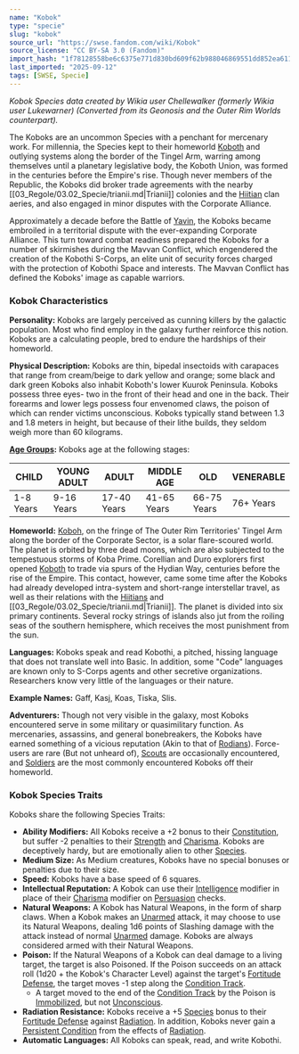 ```yaml
---
name: "Kobok"
type: "specie"
slug: "kobok"
source_url: "https://swse.fandom.com/wiki/Kobok"
source_license: "CC BY-SA 3.0 (Fandom)"
import_hash: "1f78128558be6c6375e771d830bd609f62b988046869551dd852ea61127a76f7"
last_imported: "2025-09-12"
tags: [SWSE, Specie]
---
```

*Kobok Species data created by Wikia user Chellewalker (formerly Wikia user Lukewarner) (Converted from its Geonosis and the Outer Rim Worlds counterpart).*

The Koboks are an uncommon Species with a penchant for mercenary work. For millennia, the Species kept to their homeworld [Koboth](https://swse.fandom.com/wiki/Koboth) and outlying systems along the border of the Tingel Arm, warring among themselves until a planetary legislative body, the Koboth Union, was formed in the centuries before the Empire's rise. Though never members of the Republic, the Koboks did broker trade agreements with the nearby [[03_Regole/03.02_Specie/trianii.md|Trianii]] colonies and the [Hiitian](https://swse.fandom.com/wiki/Hiitian) clan aeries, and also engaged in minor disputes with the Corporate Alliance.

Approximately a decade before the Battle of [Yavin](https://swse.fandom.com/wiki/Yavin), the Koboks became embroiled in a territorial dispute with the ever-expanding Corporate Alliance. This turn toward combat readiness prepared the Koboks for a number of skirmishes during the Mavvan Conflict, which engendered the creation of the Kobothi S-Corps, an elite unit of security forces charged with the protection of Kobothi Space and interests. The Mavvan Conflict has defined the Koboks' image as capable warriors.
### Kobok Characteristics
**Personality:** Koboks are largely perceived as cunning killers by the galactic population. Most who find employ in the galaxy further reinforce this notion. Koboks are a calculating people, bred to endure the hardships of their homeworld.

**Physical Description:** Koboks are thin, bipedal insectoids with carapaces that range from cream/beige to dark yellow and orange; some black and dark green Koboks also inhabit Koboth's lower Kuurok Peninsula. Koboks possess three eyes- two in the front of their head and one in the back. Their forearms and lower legs possess four envenomed claws, the poison of which can render victims unconscious. Koboks typically stand between 1.3 and 1.8 meters in height, but because of their lithe builds, they seldom weigh more than 60 kilograms.

**[Age Groups](https://swse.fandom.com/wiki/Age_Groups):** Koboks age at the following stages:

| CHILD | YOUNG ADULT | ADULT | MIDDLE AGE | OLD | VENERABLE |
| --- | --- | --- | --- | --- | --- |
| 1-8 Years | 9-16 Years | 17-40 Years | 41-65 Years | 66-75 Years | 76+ Years |

**Homeworld:** [Koboh](https://swse.fandom.com/wiki/Koboh), on the fringe of The Outer Rim Territories' Tingel Arm along the border of the Corporate Sector, is a solar flare-scoured world. The planet is orbited by three dead moons, which are also subjected to the tempestuous storms of Koba Prime. Corellian and Duro explorers first opened [Koboth](https://swse.fandom.com/wiki/Koboth) to trade via spurs of the Hydian Way, centuries before the rise of the Empire. This contact, however, came some time after the Koboks had already developed intra-system and short-range interstellar travel, as well as their relations with the [Hiitians](https://swse.fandom.com/wiki/Hiitians) and [[03_Regole/03.02_Specie/trianii.md|Trianii]]. The planet is divided into six primary continents. Several rocky strings of islands also jut from the roiling seas of the southern hemisphere, which receives the most punishment from the sun.

**Languages:** Koboks speak and read Kobothi, a pitched, hissing language that does not translate well into Basic. In addition, some "Code" languages are known only to S-Corps agents and other secretive organizations. Researchers know very little of the languages or their nature.

**Example Names:** Gaff, Kasj, Koas, Tiska, Slis.

**Adventurers:** Though not very visible in the galaxy, most Koboks encountered serve in some military or quasimilitary function. As mercenaries, assassins, and general bonebreakers, the Koboks have earned something of a vicious reputation (Akin to that of [Rodians](https://swse.fandom.com/wiki/Rodians)). Force-users are rare (But not unheard of), [Scouts](https://swse.fandom.com/wiki/Scouts) are occasionally encountered, and [Soldiers](https://swse.fandom.com/wiki/Soldiers) are the most commonly encountered Koboks off their homeworld.
### Kobok Species Traits
Koboks share the following Species Traits:

- **Ability Modifiers:** All Koboks receive a +2 bonus to their [Constitution](https://swse.fandom.com/wiki/Constitution), but suffer -2 penalties to their [Strength](https://swse.fandom.com/wiki/Strength) and [Charisma](https://swse.fandom.com/wiki/Charisma). Koboks are deceptively hardy, but are emotionally alien to other [Species](https://swse.fandom.com/wiki/Species).
- **Medium Size:** As Medium creatures, Koboks have no special bonuses or penalties due to their size.
- **Speed:** Koboks have a base speed of 6 squares.
- **Intellectual Reputation:** A Kobok can use their [Intelligence](https://swse.fandom.com/wiki/Intelligence) modifier in place of their [Charisma](https://swse.fandom.com/wiki/Charisma) modifier on [Persuasion](https://swse.fandom.com/wiki/Persuasion) checks.
- **Natural Weapons:** A Kobok has Natural Weapons, in the form of sharp claws. When a Kobok makes an [Unarmed](https://swse.fandom.com/wiki/Unarmed) attack, it may choose to use its Natural Weapons, dealing 1d6 points of Slashing damage with the attack instead of normal [Unarmed](https://swse.fandom.com/wiki/Unarmed) damage. Koboks are always considered armed with their Natural Weapons.
- **Poison:** If the Natural Weapons of a Kobok can deal damage to a living target, the target is also Poisoned. If the Poison succeeds on an attack roll (1d20 + the Kobok's Character Level) against the target's [Fortitude Defense](https://swse.fandom.com/wiki/Fortitude_Defense), the target moves -1 step along the [Condition Track](https://swse.fandom.com/wiki/Condition_Track).
    - A target moved to the end of the [Condition Track](https://swse.fandom.com/wiki/Condition_Track) by the Poison is [Immobilized](https://swse.fandom.com/wiki/Immobilized), but not [Unconscious](https://swse.fandom.com/wiki/Unconscious).
- **Radiation Resistance:** Koboks receive a +5 [Species](https://swse.fandom.com/wiki/Species) bonus to their [Fortitude Defense](https://swse.fandom.com/wiki/Fortitude_Defense) against [Radiation](https://swse.fandom.com/wiki/Radiation). In addition, Koboks never gain a [Persistent Condition](https://swse.fandom.com/wiki/Persistent_Condition) from the effects of [Radiation](https://swse.fandom.com/wiki/Radiation).
- **Automatic Languages:** All Koboks can speak, read, and write Kobothi.